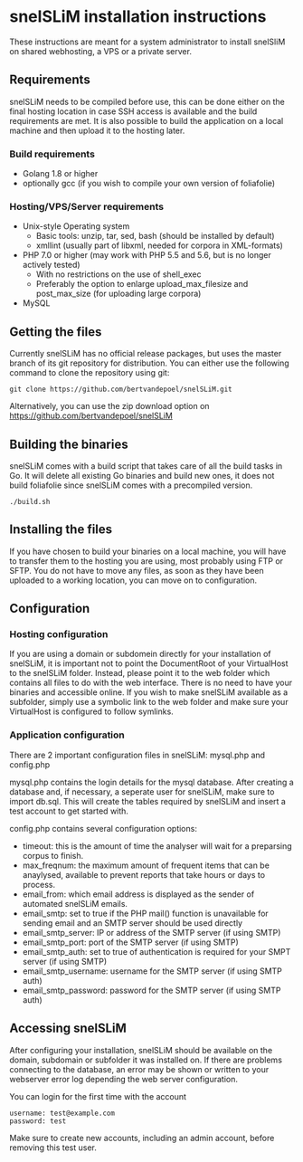 # snelSLiM installation instructions

These instructions are meant for a system administrator to install snelSliM on shared webhosting, a VPS or a private server. 

## Requirements

snelSLiM needs to be compiled before use, this can be done either on the final hosting location in case SSH access is available and the build requirements are met. It is also possible to build the application on a local machine and then upload it to the hosting later.

### Build requirements

* Golang 1.8 or higher
* optionally gcc (if you wish to compile your own version of foliafolie)

### Hosting/VPS/Server requirements

* Unix-style Operating system
  * Basic tools: unzip, tar, sed, bash (should be installed by default)
  * xmllint (usually part of libxml, needed for corpora in XML-formats)
* PHP 7.0 or higher (may work with PHP 5.5 and 5.6, but is no longer actively tested)
  * With no restrictions on the use of shell_exec
  * Preferably the option to enlarge upload_max_filesize and post_max_size (for uploading large corpora)
* MySQL

## Getting the files

Currently snelSLiM has no official release packages, but uses the master branch of its git repository for distribution. 
You can either use the following command to clone the repository using git:
```
git clone https://github.com/bertvandepoel/snelSLiM.git
```

Alternatively, you can use the zip download option on https://github.com/bertvandepoel/snelSLiM

## Building the binaries

snelSLiM comes with a build script that takes care of all the build tasks in Go. It will delete all existing Go binaries and build new ones, it does not build foliafolie since snelSLiM comes with a precompiled version.
```
./build.sh
```

## Installing the files

If you have chosen to build your binaries on a local machine, you will have to transfer them to the hosting you are using, most probably using FTP or SFTP. You do not have to move any files, as soon as they have been uploaded to a working location, you can move on to configuration.

## Configuration

### Hosting configuration

If you are using a domain or subdomein directly for your installation of snelSLiM, it is important not to point the DocumentRoot of your VirtualHost to the snelSLiM folder. Instead, please point it to the web folder which contains all files to do with the web interface. There is no need to have your binaries and accessible online.
If you wish to make snelSLiM available as a subfolder, simply use a symbolic link to the web folder and make sure your VirtualHost is configured to follow symlinks.

### Application configuration

There are 2 important configuration files in snelSLiM: mysql.php and config.php

mysql.php contains the login details for the mysql database. After creating a database and, if necessary, a seperate user for snelSLiM, make sure to import db.sql. This will create the tables required by snelSLiM and insert a test account to get started with. 

config.php contains several configuration options:
* timeout: this is the amount of time the analyser will wait for a preparsing corpus to finish.
* max_freqnum: the maximum amount of frequent items that can be anaylysed, available to prevent reports that take hours or days to process.
* email_from: which email address is displayed as the sender of automated snelSLiM emails.
* email_smtp: set to true if the PHP mail() function is unavailable for sending email and an SMTP server should be used directly
* email_smtp_server: IP or address of the SMTP server (if using SMTP)
* email_smtp_port: port of the SMTP server (if using SMTP)
* email_smtp_auth: set to true of authentication is required for your SMPT server (if using SMTP)
* email_smtp_username: username for the SMTP server (if using SMTP auth)
* email_smtp_password: password for the SMTP server (if using SMTP auth)

## Accessing snelSLiM

After configuring your installation, snelSLiM should be available on the domain, subdomain or subfolder it was installed on. If there are problems connecting to the database, an error may be shown or written to your webserver error log depending the web server configuration.

You can login for the first time with the account
```
username: test@example.com
password: test
```

Make sure to create new accounts, including an admin account, before removing this test user. 

